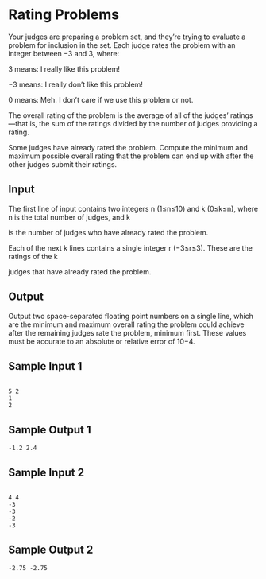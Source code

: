 
# Rating Problems

Your judges are preparing a problem set, and they’re trying to evaluate a problem for inclusion in the set. Each judge rates the problem with an integer between −3
and 3, where:

3 means: I really like this problem!

−3 means: I really don’t like this problem!

0 means: Meh. I don’t care if we use this problem or not.

The overall rating of the problem is the average of all of the judges’ ratings—that is, the sum of the ratings divided by the number of judges providing a rating.

Some judges have already rated the problem. Compute the minimum and maximum possible overall rating that the problem can end up with after the other judges submit their ratings.
## Input

The first line of input contains two integers n
(1≤n≤10) and k (0≤k≤n), where n is the total number of judges, and k

is the number of judges who have already rated the problem.

Each of the next k
lines contains a single integer r (−3≤r≤3). These are the ratings of the k

judges that have already rated the problem.
## Output

Output two space-separated floating point numbers on a single line, which are the minimum and maximum overall rating the problem could achieve after the remaining judges rate the problem, minimum first. These values must be accurate to an absolute or relative error of 10−4.

## Sample Input 1 	
```

5 2
1
2
```

## Sample Output 1

```
-1.2 2.4
```
	



## Sample Input 2 
```

4 4
-3
-3
-2
-3
```

## Sample Output 2

```
-2.75 -2.75
```
